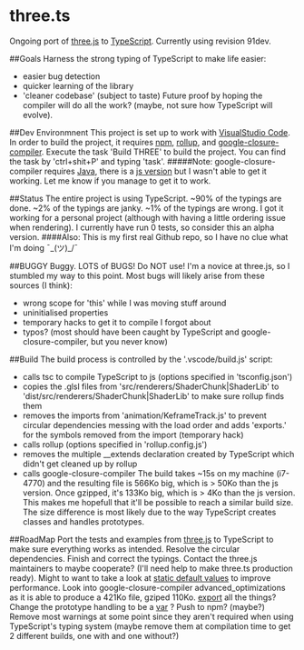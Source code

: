 # three.ts
Ongoing port of [three.js](https://github.com/mrdoob/three.js) to [TypeScript](https://www.typescriptlang.org).
Currently using revision 91dev.


##Goals
Harness the strong typing of TypeScript to make life easier:
- easier bug detection
- quicker learning of the library
- 'cleaner codebase' (subject to taste)
Future proof by hoping the compiler will do all the work? (maybe, not sure how TypeScript will evolve).


##Dev Environmnent
This project is set up to work with [VisualStudio Code](https://code.visualstudio.com).
In order to build the project, it requires [npm](https://www.npmjs.com), [rollup](https://www.npmjs.com/package/rollup), and [google-closure-compiler](https://www.npmjs.com/package/google-closure-compiler).
Execute the task 'Build THREE' to build the project.
You can find the task by 'ctrl+shit+P' and typing 'task'.
#####Note:
google-closure-compiler requires [Java](https://www.java.com), there is a [js version](https://www.npmjs.com/package/google-closure-compiler-js) but I wasn't able to get it working.
Let me know if you manage to get it to work.


##Status
The entire project is using TypeScript.
~90% of the typings are done.
~2% of the typings are janky.
~1% of the typings are wrong.
I got it working for a personal project (although with having a little ordering issue when rendering).
I currently have run 0 tests, so consider this an alpha version.
####Also:
This is my first real Github repo, so I have no clue what I'm doing ¯\_(ツ)_/¯


##BUGGY
Buggy.
LOTS of BUGS!
Do NOT use!
I'm a novice at three.js, so I stumbled my way to this point.
Most bugs will likely arise from these sources (I think):
- wrong scope for 'this' while I was moving stuff around
- uninitialised properties
- temporary hacks to get it to compile I forgot about
- typos? (most should have been caught by TypeScript and google-closure-compiler, but you never know)


##Build
The build process is controlled by the '.vscode/build.js' script:
- calls tsc to compile TypeScript to js (options specified in 'tsconfig.json')
- copies the .glsl files from 'src/renderers/ShaderChunk|ShaderLib' to 'dist/src/renderers/ShaderChunk|ShaderLib' to make sure rollup finds them
- removes the imports from 'animation/KeframeTrack.js' to prevent circular dependencies messing with the load order and adds 'exports.' for the symbols removed from the import (temporary hack)
- calls rollup (options specified in 'rollup.config.js')
- removes the multiple __extends declaration created by TypeScript which didn't get cleaned up by rollup
- calls google-closure-compiler
The build takes ~15s on my machine (i7-4770) and the resulting file is 566Ko big, which is > 50Ko than the js version.
Once gzipped, it's 133Ko big, which is > 4Ko than the js version.
This makes me hopefull that it'll be possible to reach a similar build size.
The size difference is most likely due to the way TypeScript creates classes and handles prototypes.


##RoadMap
Port the tests and examples from [three.js](https://github.com/mrdoob/three.js/) to TypeScript to make sure everything works as intended.
Resolve the circular dependencies.
Finish and correct the typings.
Contact the three.js maintainers to maybe cooperate? (I'll need help to make three.ts production ready).
Might to want to take a look at [static default values](http://bet365techblog.com/default-values-typescript) to improve performance.
Look into google-closure-compiler advanced_optimizations as it is able to produce a 421Ko file, gziped 110Ko. [export](https://developers.google.com/closure/compiler/docs/api-tutorial3#export) all the things?
Change the prototype handling to be a [var](https://github.com/Microsoft/TypeScript/issues/9638) ?
Push to npm? (maybe?)
Remove most warnings at some point since they aren't required when using TypeScript's typing system (maybe remove them at compilation time to get 2 different builds, one with and one without?)
